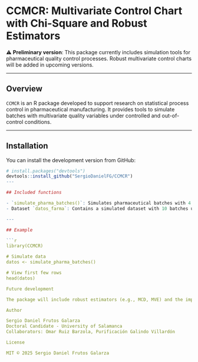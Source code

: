 # CCMCR: Multivariate Control Chart with Chi-Square and Robust Estimators

⚠️ **Preliminary version**: This package currently includes simulation tools for pharmaceutical quality control processes. Robust multivariate control charts will be added in upcoming versions.

---

## Overview

`CCMCR` is an R package developed to support research on statistical process control in pharmaceutical manufacturing. It provides tools to simulate batches with multivariate quality variables under controlled and out-of-control conditions.

---

## Installation

You can install the development version from GitHub:

```r
# install.packages("devtools")
devtools::install_github("SergioDanielFG/CCMCR")
---

## Included functions

- `simulate_pharma_batches()`: Simulates pharmaceutical batches with 4 variables: Concentration, Humidity, Dissolution, and Density.
- Dataset `datos_farma`: Contains a simulated dataset with 10 batches under control and 2 batches out of control.

---

## Example

```r
library(CCMCR)

# Simulate data
datos <- simulate_pharma_batches()

# View first few rows
head(datos)

Future development

The package will include robust estimators (e.g., MCD, MVE) and the implementation of robust multivariate control charts for real pharmaceutical datasets.

Author

Sergio Daniel Frutos Galarza
Doctoral Candidate - University of Salamanca
Collaborators: Omar Ruiz Barzola, Purificación Galindo Villardón

License

MIT © 2025 Sergio Daniel Frutos Galarza

